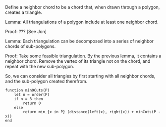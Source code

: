 


Define a neighbor chord to be a chord that, when drawn through a polygon, creates a triangle.

Lemma: All triangulations of a polygon include at least one neighbor chord.

Proof: ??? [See Jon]

Lemma: Each triangulation can be decomposed into a series of neighbor chords of sub-polygons.

Proof: Take some feasible triangulation.
By the previous lemma, it contains a neighbor chord.
Remove the vertex of its triangle not on the chord, and repeat with the new sub-polygon.

So, we can consider all triangles by first starting with all neighbor chords, and the sub-polygon created therefrom.

```
function min9Cuts(P)
    let n = order(P)
    if n = 3 then 
        return 0
    else
        return min_{x in P} (distance(left(x), right(x)) + minCuts(P - x))
end
```